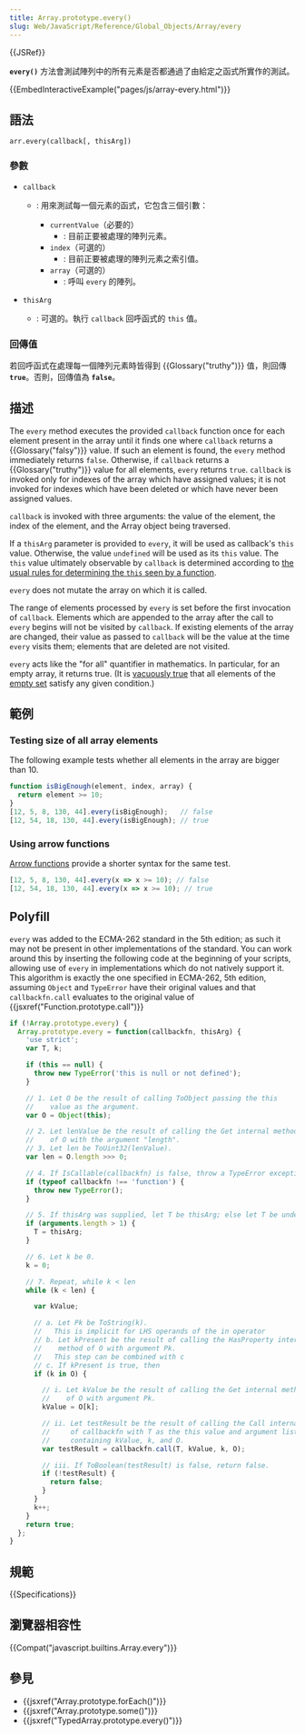 ```yaml
---
title: Array.prototype.every()
slug: Web/JavaScript/Reference/Global_Objects/Array/every
---
```

{{JSRef}}

**`every()`** 方法會測試陣列中的所有元素是否都通過了由給定之函式所實作的測試。

{{EmbedInteractiveExample("pages/js/array-every.html")}}

## 語法

```plain
arr.every(callback[, thisArg])
```

### 參數

- `callback`

  - : 用來測試每一個元素的函式，它包含三個引數：

    - `currentValue`（必要的）
      - : 目前正要被處理的陣列元素。
    - `index`（可選的）
      - : 目前正要被處理的陣列元素之索引值。
    - `array`（可選的）
      - : 呼叫 `every` 的陣列。

- `thisArg`
  - : 可選的。執行 `callback` 回呼函式的 `this` 值。

### 回傳值

若回呼函式在處理每一個陣列元素時皆得到 {{Glossary("truthy")}} 值，則回傳 **`true`**。否則，回傳值為 **`false`**。

## 描述

The `every` method executes the provided `callback` function once for each element present in the array until it finds one where `callback` returns a {{Glossary("falsy")}} value. If such an element is found, the `every` method immediately returns `false`. Otherwise, if `callback` returns a {{Glossary("truthy")}} value for all elements, `every` returns `true`. `callback` is invoked only for indexes of the array which have assigned values; it is not invoked for indexes which have been deleted or which have never been assigned values.

`callback` is invoked with three arguments: the value of the element, the index of the element, and the Array object being traversed.

If a `thisArg` parameter is provided to `every`, it will be used as callback's `this` value. Otherwise, the value `undefined` will be used as its `this` value. The `this` value ultimately observable by `callback` is determined according to [the usual rules for determining the `this` seen by a function](/zh-TW/docs/Web/JavaScript/Reference/Operators/this).

`every` does not mutate the array on which it is called.

The range of elements processed by `every` is set before the first invocation of `callback`. Elements which are appended to the array after the call to `every` begins will not be visited by `callback`. If existing elements of the array are changed, their value as passed to `callback` will be the value at the time `every` visits them; elements that are deleted are not visited.

`every` acts like the "for all" quantifier in mathematics. In particular, for an empty array, it returns true. (It is [vacuously true](http://en.wikipedia.org/wiki/Vacuous_truth#Vacuous_truths_in_mathematics) that all elements of the [empty set](http://en.wikipedia.org/wiki/Empty_set#Common_problems) satisfy any given condition.)

## 範例

### Testing size of all array elements

The following example tests whether all elements in the array are bigger than 10.

```js
function isBigEnough(element, index, array) {
  return element >= 10;
}
[12, 5, 8, 130, 44].every(isBigEnough);   // false
[12, 54, 18, 130, 44].every(isBigEnough); // true
```

### Using arrow functions

[Arrow functions](/zh-TW/docs/Web/JavaScript/Reference/Functions/Arrow_functions) provide a shorter syntax for the same test.

```js
[12, 5, 8, 130, 44].every(x => x >= 10); // false
[12, 54, 18, 130, 44].every(x => x >= 10); // true
```

## Polyfill

`every` was added to the ECMA-262 standard in the 5th edition; as such it may not be present in other implementations of the standard. You can work around this by inserting the following code at the beginning of your scripts, allowing use of `every` in implementations which do not natively support it. This algorithm is exactly the one specified in ECMA-262, 5th edition, assuming `Object` and `TypeError` have their original values and that `callbackfn.call` evaluates to the original value of {{jsxref("Function.prototype.call")}}

```js
if (!Array.prototype.every) {
  Array.prototype.every = function(callbackfn, thisArg) {
    'use strict';
    var T, k;

    if (this == null) {
      throw new TypeError('this is null or not defined');
    }

    // 1. Let O be the result of calling ToObject passing the this
    //    value as the argument.
    var O = Object(this);

    // 2. Let lenValue be the result of calling the Get internal method
    //    of O with the argument "length".
    // 3. Let len be ToUint32(lenValue).
    var len = O.length >>> 0;

    // 4. If IsCallable(callbackfn) is false, throw a TypeError exception.
    if (typeof callbackfn !== 'function') {
      throw new TypeError();
    }

    // 5. If thisArg was supplied, let T be thisArg; else let T be undefined.
    if (arguments.length > 1) {
      T = thisArg;
    }

    // 6. Let k be 0.
    k = 0;

    // 7. Repeat, while k < len
    while (k < len) {

      var kValue;

      // a. Let Pk be ToString(k).
      //   This is implicit for LHS operands of the in operator
      // b. Let kPresent be the result of calling the HasProperty internal
      //    method of O with argument Pk.
      //   This step can be combined with c
      // c. If kPresent is true, then
      if (k in O) {

        // i. Let kValue be the result of calling the Get internal method
        //    of O with argument Pk.
        kValue = O[k];

        // ii. Let testResult be the result of calling the Call internal method
        //     of callbackfn with T as the this value and argument list
        //     containing kValue, k, and O.
        var testResult = callbackfn.call(T, kValue, k, O);

        // iii. If ToBoolean(testResult) is false, return false.
        if (!testResult) {
          return false;
        }
      }
      k++;
    }
    return true;
  };
}
```

## 規範

{{Specifications}}

## 瀏覽器相容性

{{Compat("javascript.builtins.Array.every")}}

## 參見

- {{jsxref("Array.prototype.forEach()")}}
- {{jsxref("Array.prototype.some()")}}
- {{jsxref("TypedArray.prototype.every()")}}
